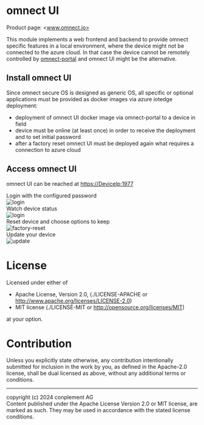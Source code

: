 # omnect UI

Product page: <www.omnect.io>

This module implements a web frontend and backend to provide omnect specific features in a local environment, where the device might not be connected to the azure cloud. In that case the device cannot be remotely controlled by [omnect-portal](https://cp.omnect.conplement.cloud/) and omnect UI might be the alternative.

## Install omnect UI

Since omnect secure OS is designed as generic OS, all specific or optional applications must be provided as docker images via azure iotedge deployment:

- deployment of omnect UI docker image via omnect-portal to a device in field
- device must be online (at least once) in order to receive the deployment and to set initial password
- after a factory reset omnect UI must be deployed again what requires a connection to azure cloud

## Access omnect UI

omnect UI can be reached at <https://DeviceIp:1977><br>

Login with the configured password<br>
![login](docu/login.png)<br>
Watch device status<br>
![login](docu/main.png)<br>
Reset device and choose options to keep<br>
![factory-reset](docu/factory-reset.png)<br>
Update your device<br>
![update](docu/update.png)

# License

Licensed under either of

- Apache License, Version 2.0, (./LICENSE-APACHE or <http://www.apache.org/licenses/LICENSE-2.0>)
- MIT license (./LICENSE-MIT or <http://opensource.org/licenses/MIT>)

at your option.

# Contribution

Unless you explicitly state otherwise, any contribution intentionally
submitted for inclusion in the work by you, as defined in the Apache-2.0
license, shall be dual licensed as above, without any additional terms or
conditions.

---

copyright (c) 2024 conplement AG<br>
Content published under the Apache License Version 2.0 or MIT license, are marked as such. They may be used in accordance with the stated license conditions.
